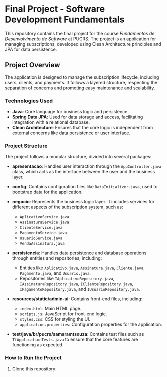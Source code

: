 # Final Project - Software Development Fundamentals

This repository contains the final project for the course *Fundamentos de Desenvolvimento de Software* at PUCRS. The project is an application for managing subscriptions, developed using Clean Architecture principles and JPA for data persistence.

## Project Overview

The application is designed to manage the subscription lifecycle, including users, clients, and payments. It follows a layered structure, respecting the separation of concerns and promoting easy maintenance and scalability.

### Technologies Used

- **Java**: Core language for business logic and persistence.
- **Spring Data JPA**: Used for data storage and access, facilitating integration with a relational database.
- **Clean Architecture**: Ensures that the core logic is independent from external concerns like data persistence or user interface.

### Project Structure

The project follows a modular structure, divided into several packages:

- **apresentacao**: Handles user interaction through the `AppController.java` class, which acts as the interface between the user and the business layer.

- **config**: Contains configuration files like `DataInitializer.java`, used to bootstrap data for the application.

- **negocio**: Represents the business logic layer. It includes services for different aspects of the subscription system, such as:
  - `AplicativoService.java`
  - `AssinaturaService.java`
  - `ClienteService.java`
  - `PagamentoService.java`
  - `UsuarioService.java`
  - `VendaAssinatura.java`

- **persistencia**: Handles data persistence and database operations through entities and repositories, including:
  - Entities like `Aplicativo.java`, `Assinatura.java`, `Cliente.java`, `Pagamento.java`, and `Usuario.java`.
  - Repositories like `IAplicativoRepository.java`, `IAssinaturaRepository.java`, `IClienteRepository.java`, `IPagamentoRepository.java`, and `IUsuarioRepository.java`.

- **resources/static/admin-ui**: Contains front-end files, including:
  - `index.html`: Main HTML page.
  - `scripts.js`: JavaScript for front-end logic.
  - `styles.css`: CSS for styling the UI.
  - `application.properties`: Configuration properties for the application.

- **test/java/br/pucrs/samaramtsouza**: Contains test files such as `TfApplicationTests.java` to ensure that the core features are functioning as expected.

### How to Run the Project

1. Clone this repository:
